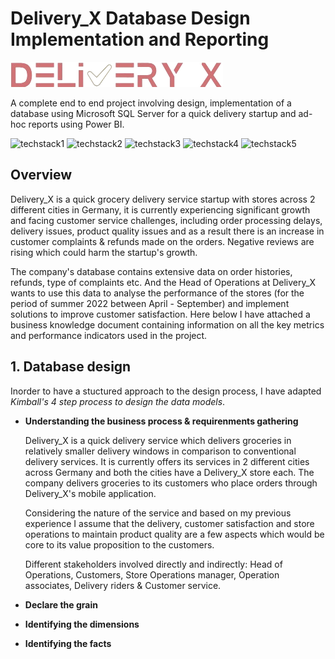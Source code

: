 # Delivery_X Database Design Implementation and Reporting

![Delivery X logo](https://github.com/SuryaNageshBabu/Delivery_X-Database-Design-Implementation-and-Reporting/blob/main/Delivery_X%20logo.png)

A complete end to end project involving design, implementation of a database using Microsoft SQL Server for a quick delivery startup and ad-hoc reports using Power BI.

![techstack1](https://camo.githubusercontent.com/3fb5c666007b264dde797b2d7e258cae7f336848f3408cef902f04c6065cc146/68747470733a2f2f696d672e736869656c64732e696f2f62616467652f6d7973716c2d2532333030662e7376673f7374796c653d666f722d7468652d6261646765266c6f676f3d6d7973716c266c6f676f436f6c6f723d7768697465)
![techstack2](https://camo.githubusercontent.com/ecef4c543198952452b882c5551593f6c6a7f1f4a2b304d61b0d79ce7cbf1bad/68747470733a2f2f696d672e736869656c64732e696f2f62616467652f706f7765725f62692d4632433831313f7374796c653d666f722d7468652d6261646765266c6f676f3d706f7765726269266c6f676f436f6c6f723d626c61636b)
![techstack3](https://camo.githubusercontent.com/a0089bc3cb81a201fafb501952309feba97e5062e0bda984b24d5906670bba12/68747470733a2f2f696d672e736869656c64732e696f2f62616467652f4d6963726f736f66745f506f776572506f696e742d4237343732413f7374796c653d666f722d7468652d6261646765266c6f676f3d6d6963726f736f66742d706f776572706f696e74266c6f676f436f6c6f723d7768697465)
![techstack4](https://camo.githubusercontent.com/3accba4a9c3c86c5cd18300b2fc80c4890666662e6ea18361d16d9974a6d8590/68747470733a2f2f696d672e736869656c64732e696f2f62616467652f4d6963726f736f66745f457863656c2d3231373334363f7374796c653d666f722d7468652d6261646765266c6f676f3d6d6963726f736f66742d657863656c266c6f676f436f6c6f723d7768697465)
![techstack5](https://camo.githubusercontent.com/b0dd0c2b3bbe007ae4eef1f59c17c24ce53a334ad46bfdb80b5c841eaeccdde3/68747470733a2f2f696d672e736869656c64732e696f2f62616467652f6d61726b646f776e2d2532333030303030302e7376673f7374796c653d666f722d7468652d6261646765266c6f676f3d6d61726b646f776e266c6f676f436f6c6f723d7768697465)


## Overview

Delivery_X is a quick grocery delivery service startup with stores across 2 different cities in Germany, it is currently experiencing significant growth and facing customer service challenges, including order processing delays, delivery issues, product quality issues and as a result there is an increase in customer complaints & refunds made on the orders. Negative reviews are rising which could harm the startup's growth.

The company's database contains extensive data on order histories, refunds, type of complaints etc. And the Head of Operations at Delivery_X wants to use this data to analyse the performance of the stores (for the period of summer 2022 between April - September) and implement solutions to improve customer satisfaction. Here below I have attached a business knowledge document containing information on all the key metrics and performance indicators used in the project.

## 1. Database design

Inorder to have a stuctured approach to the design process, I have adapted *Kimball's 4 step process to design the data models*.

* **Understanding the business process & requirenments gathering**

  Delivery_X is a quick delivery service which delivers groceries in relatively smaller delivery windows in comparison to conventional delivery services. It is currently 
  offers its services in 2 different cities across Germany and both the cities have a Delivery_X store each. The company delivers groceries to its customers who place orders   through Delivery_X's mobile application.

  Considering the nature of the service and based on my previous experience I assume that the delivery, customer satisfaction and store operations to maintain product 
  quality are a few aspects which would be core to its value proposition to the customers.

  Different stakeholders involved directly and indirectly: Head of Operations, Customers, Store Operations manager, Operation associates, Delivery riders & Customer service.  

   
  




  
* **Declare the grain**
* **Identifying the dimensions**
* **Identifying the facts**







